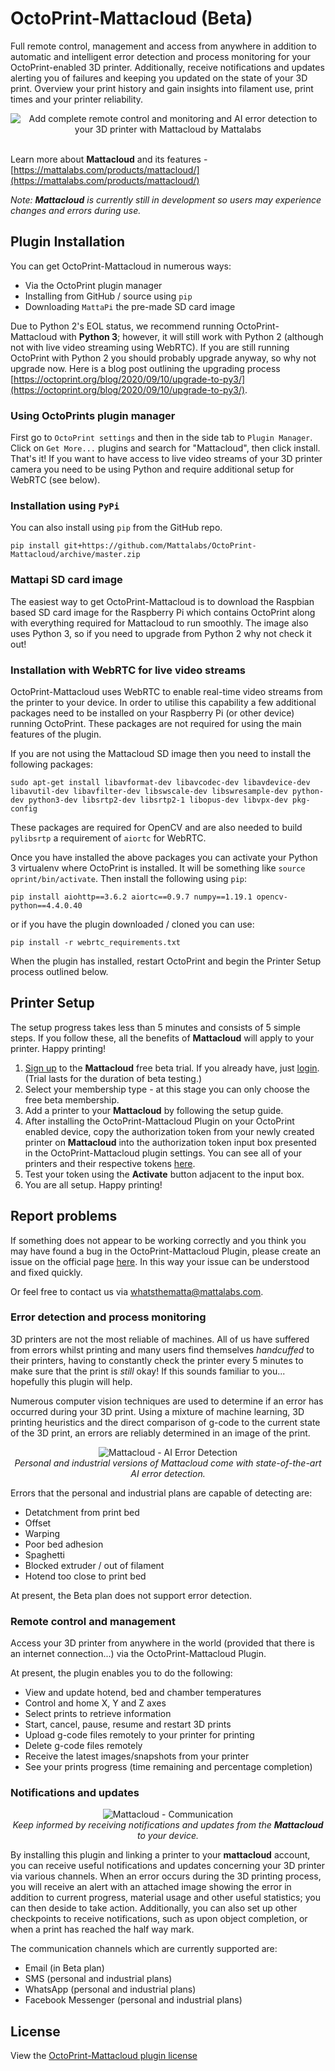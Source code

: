 # OctoPrint-Mattacloud (Beta)

Full remote control, management and access from anywhere in addition to automatic and intelligent error detection and process monitoring for your OctoPrint-enabled 3D printer. Additionally, receive notifications and updates alerting you of failures and keeping you updated on the state of your 3D print. Overview your print history and gain insights into filament use, print times and your printer reliability.

<p align="center">
    <img src="extras/images/mattacloud.png" alt="Add complete remote control and monitoring and AI error detection to your 3D printer with Mattacloud by Mattalabs">
    <br/>
    <br/>
</p>

Learn more about **Mattacloud** and its features - [https://mattalabs.com/products/mattacloud/](https://mattalabs.com/products/mattacloud/)

_Note: **Mattacloud** is currently still in development so users may experience changes and errors during use._

## Plugin Installation

You can get OctoPrint-Mattacloud in numerous ways:

- Via the OctoPrint plugin manager
- Installing from GitHub / source using `pip`
- Downloading `MattaPi` the pre-made SD card image

Due to Python 2's EOL status, we recommend running OctoPrint-Mattacloud with **Python 3**; however, it will still work with Python 2 (although not with live video streaming using WebRTC). If you are still running OctoPrint with Python 2 you should probably upgrade anyway, so why not upgrade now. Here is a blog post outlining the upgrading process [https://octoprint.org/blog/2020/09/10/upgrade-to-py3/](https://octoprint.org/blog/2020/09/10/upgrade-to-py3/).

### Using OctoPrints plugin manager

First go to `OctoPrint settings` and then in the side tab to `Plugin Manager`. Click on `Get More...` plugins and search for "Mattacloud", then click install. That's it! If you want to have access to live video streams of your 3D printer camera you need to be using Python and require additional setup for WebRTC (see below).

### Installation using `PyPi`

You can also install using `pip` from the GitHub repo.

```
pip install git+https://github.com/Mattalabs/OctoPrint-Mattacloud/archive/master.zip
```

### Mattapi SD card image

The easiest way to get OctoPrint-Mattacloud is to download the Raspbian based SD card image for the Raspberry Pi which contains OctoPrint along with everything required for Mattacloud to run smoothly. The image also uses Python 3, so if you need to upgrade from Python 2 why not check it out!

### Installation with WebRTC for live video streams

OctoPrint-Mattacloud uses WebRTC to enable real-time video streams from the printer to your device. In order to utilise this capability a few additional packages need to be installed on your Raspberry Pi (or other device) running OctoPrint. These packages are not required for using the main features of the plugin.

If you are not using the Mattacloud SD image then you need to install the following packages:

```
sudo apt-get install libavformat-dev libavcodec-dev libavdevice-dev libavutil-dev libavfilter-dev libswscale-dev libswresample-dev python-dev python3-dev libsrtp2-dev libsrtp2-1 libopus-dev libvpx-dev pkg-config
```

These packages are required for OpenCV and are also needed to build `pylibsrtp` a requirement of `aiortc` for WebRTC.

Once you have installed the above packages you can activate your Python 3 virtualenv where OctoPrint is installed. It will be something like ```source oprint/bin/activate```. Then install the following using `pip`:

```
pip install aiohttp==3.6.2 aiortc==0.9.7 numpy==1.19.1 opencv-python==4.4.0.40
```

or if you have the plugin downloaded / cloned you can use:

```
pip install -r webrtc_requirements.txt
```

When the plugin has installed, restart OctoPrint and begin the Printer Setup process outlined below.

## Printer Setup

The setup progress takes less than 5 minutes and consists of 5 simple steps. If you follow these, all the benefits of **Mattacloud** will apply to your printer. Happy printing!

1. [Sign up](https://cloud.mattalabs.com/accounts/signup/) to the **Mattacloud** free beta trial. If you already have, just [login](https://cloud.mattalabs.com/accounts/login/). (Trial lasts for the duration of beta testing.)
2. Select your membership type - at this stage you can only choose the free beta membership.
3. Add a printer to your **Mattacloud** by following the setup guide.
4. After installing the OctoPrint-Mattacloud Plugin on your OctoPrint enabled device, copy the authorization token from your newly created printer on **Mattacloud** into the authorization token input box presented in the OctoPrint-Mattacloud plugin settings. You can see all of your printers and their respective tokens [here](https://cloud.mattalabs.com/printer-dashboard/).
5. Test your token using the **Activate** button adjacent to the input box.
6. You are all setup. Happy printing!

## Report problems

If something does not appear to be working correctly and you think you may have found a bug in the OctoPrint-Mattacloud Plugin, please create an issue on the official page [here](https://github.com/dougbrion/OctoPrint-Mattacloud/issues). In this way your issue can be understood and fixed quickly.

Or feel free to contact us via [whatsthematta@mattalabs.com](mailto:whatsthematta@mattalabs.com).

### Error detection and process monitoring

3D printers are not the most reliable of machines. All of us have suffered from errors whilst printing and many users find themselves _handcuffed_ to their printers, having to constantly check the printer every 5 minutes to make sure that the print is _still_ okay! If this sounds familiar to you... hopefully this plugin will help.

Numerous computer vision techniques are used to determine if an error has occurred during your 3D print. Using a mixture of machine learning, 3D printing heuristics and the direct comparison of g-code to the current state of the 3D print, an errors are reliably determined in an image of the print.

<p align="center">
    <img src="extras/images/ai_detection.jpg" alt="Mattacloud - AI Error Detection">
    <br/>
    <i>Personal and industrial versions of Mattacloud come with state-of-the-art AI error detection.</i>
    <br/>
</p>

Errors that the personal and industrial plans are capable of detecting are:

- Detatchment from print bed
- Offset
- Warping
- Poor bed adhesion
- Spaghetti
- Blocked extruder / out of filament
- Hotend too close to print bed

At present, the Beta plan does not support error detection.

### Remote control and management

Access your 3D printer from anywhere in the world (provided that there is an internet connection...) via the OctoPrint-Mattacloud Plugin.

At present, the plugin enables you to do the following:

- View and update hotend, bed and chamber temperatures
- Control and home X, Y and Z axes
- Select prints to retrieve information
- Start, cancel, pause, resume and restart 3D prints
- Upload g-code files remotely to your printer for printing
- Delete g-code files remotely
- Receive the latest images/snapshots from your printer
- See your prints progress (time remaining and percentage completion)

### Notifications and updates

<p align="center">
    <img src="extras/images/communication.png" alt="Mattacloud - Communication">
    <br/>
    <i>Keep informed by receiving notifications and updates from the <b>Mattacloud</b> to your device.</i>
    <br/>
</p>

By installing this plugin and linking a printer to your **mattacloud** account, you can receive useful notifications and updates concerning your 3D printer via various channels. When an error occurs during the 3D printing process, you will receive an alert with an attached image showing the error in addition to current progress, material usage and other useful statistics; you can then deside to take action. Additionally, you can also set up other checkpoints to receive notifications, such as upon object completion, or when a print has reached the half way mark. 

The communication channels which are currently supported are:

- Email (in Beta plan)
- SMS (personal and industrial plans)
- WhatsApp (personal and industrial plans)
- Facebook Messenger (personal and industrial plans)

## License

View the [OctoPrint-Mattacloud plugin license](https://github.com/dougbrion/OctoPrint-Mattacloud/blob/master/LICENSE)
